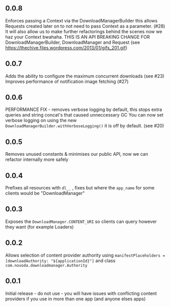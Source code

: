 0.0.8
-------

Enforces passing a Context via the DownloadManagerBuilder this allows Requests created later on to not need to pass Context as a parameter. (#28)
It will also allow us to make further refactorings behind the scenes now we haz your Context bwahaha.
THIS IS AN API BREAKING CHANGE FOR DownloadManagerBuilder, DownloadManager and Request (see https://thechive.files.wordpress.com/2013/01/gifs_201.gif)

0.0.7
-------

Adds the ability to configure the maximum concurrent downloads (see #23)
Improves performance of notification image fetching (#27)

0.0.6
-------

PERFORMANCE FIX - removes verbose logging by default, this stops extra queries and string concat's that caused unneccessary GC
You can now set verbose logging on using the new `DownloadManagerBuilder.withVerboseLogging()` it is off by default. (see #20)

0.0.5
-------

Removes unused constants & minimises our public API, now we can refactor internally more safely

0.0.4
-------

Prefixes all resources with `dl__` , fixes but where the `app_name` for some clients would be "DownloadManager"

0.0.3
-------

Exposes the `DownloadManager.CONTENT_URI` so clients can query however they want (for example Loaders)

0.0.2
-------

Allows selection of content provider authority using `manifestPlaceholders = [downloadAuthority: "${applicationId}"]` and class `com.novoda.downloadmanager.Authority`

0.0.1
-------

Initial release - do not use - you will have issues with conflicting content providers if you use in more than one app (and anyone elses apps)
